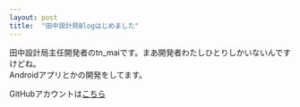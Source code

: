 ```yaml
---
layout: post
title:  "田中設計局Blogはじめました"
---
```


田中設計局主任開発者のtn_maiです。まあ開発者わたしひとりしかいないんですけどね。    
Androidアプリとかの開発をしてます。  

GitHubアカウントは[こちら](@tn-mai)
